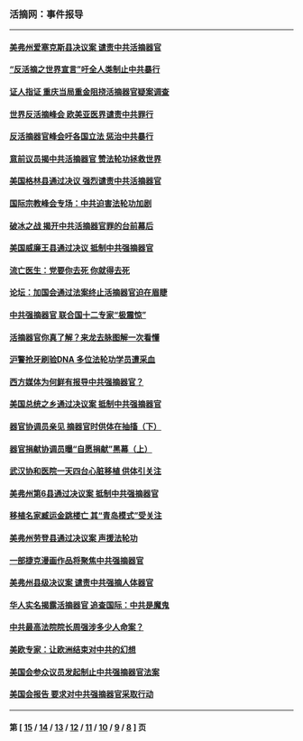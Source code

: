 ### 活摘网：事件报导
---
#### [美弗州爱塞克斯县决议案 谴责中共活摘器官](../../pages/nf5877/n13320919.md?11260430) 
#### [“反活摘之世界宣言”吁全人类制止中共暴行](../../pages/nf5877/n13259730.md?11260430) 
#### [证人指证 重庆当局重金阻挠活摘器官疑案调查](../../pages/nf5877/n13259127.md?11260430) 
#### [世界反活摘峰会 欧美亚医界谴责中共罪行](../../pages/nf5877/n13253550.md?11260430) 
#### [反活摘器官峰会吁各国立法 惩治中共暴行](../../pages/nf5877/n13245052.md?11260430) 
#### [意前议员揭中共活摘器官 赞法轮功拯救世界](../../pages/nf5877/n13203445.md?11260430) 
#### [美国格林县通过决议 强烈谴责中共活摘器官](../../pages/nf5877/n13119367.md?11260430) 
#### [国际宗教峰会专场：中共迫害法轮功加剧](../../pages/nf5877/n13088279.md?11260430) 
#### [破冰之战 揭开中共活摘器官罪的台前幕后](../../pages/nf5877/n13082457.md?11260430) 
#### [美国威廉王县通过决议 抵制中共强摘器官](../../pages/nf5877/n13056521.md?11260430) 
#### [流亡医生：党要你去死 你就得去死](../../pages/nf5877/n13052835.md?11260430) 
#### [论坛：加国会通过法案终止活摘器官迫在眉睫](../../pages/nf5877/n13029839.md?11260430) 
#### [中共强摘器官 联合国十二专家“极震惊”](../../pages/nf5877/n13024313.md?11260430) 
#### [活摘器官你真了解？来龙去脉图解一次看懂](../../pages/nf5877/n13013820.md?11260430) 
#### [沪警抢牙刷验DNA 多位法轮功学员遭采血](../../pages/nf5877/n12969218.md?11260430) 
#### [西方媒体为何鲜有报导中共强摘器官？](../../pages/nf5877/n12932034.md?11260430) 
#### [美国总统之乡通过决议案 抵制中共强摘器官](../../pages/nf5877/n12908242.md?11260430) 
#### [器官协调员亲见 摘器官时供体在抽搐（下）](../../pages/nf5877/n12898622.md?11260430) 
#### [器官捐献协调员曝“自愿捐献”黑幕（上）](../../pages/nf5877/n12878830.md?11260430) 
#### [武汉协和医院一天四台心脏移植 供体引关注](../../pages/nf5877/n12863175.md?11260430) 
#### [美弗州第6县通过决议案 抵制中共强摘器官](../../pages/nf5877/n12805218.md?11260430) 
#### [移植名家臧运金跳楼亡 其“青岛模式”受关注](../../pages/nf5877/n12803746.md?11260430) 
#### [美弗州劳登县通过决议案 声援法轮功](../../pages/nf5877/n12785715.md?11260430) 
#### [一部捷克漫画作品将聚焦中共强摘器官](../../pages/nf5877/n12785954.md?11260430) 
#### [美弗州县级决议案 谴责中共强摘人体器官](../../pages/nf5877/n12721290.md?11260430) 
#### [华人实名揭露活摘器官 追查国际：中共是魔鬼](../../pages/nf5877/n12691724.md?11260430) 
#### [中共最高法院院长周强涉多少人命案？](../../pages/nf5877/n12678074.md?11260430) 
#### [美欧专家：让欧洲结束对中共的幻想](../../pages/nf5877/n12652921.md?11260430) 
#### [美国会参众议员发起制止中共强摘器官法案](../../pages/nf5877/n12627668.md?11260430) 
#### [美国会报告 要求对中共强摘器官采取行动](../../pages/nf5877/n12448233.md?11260430) 

---
#### 第 [ [15](./15.md?11260430) / [14](./14.md?11260430) / [13](./13.md?11260430) / [12](./12.md?11260430) / [11](./11.md?11260430) / [10](./10.md?11260430) / [9](./9.md?11260430) / [8](./8.md?11260430) ] 页
